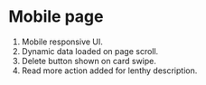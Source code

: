 # Mobile page

1. Mobile responsive UI.
2. Dynamic data loaded on page scroll.
3. Delete button shown on card swipe.
4. Read more action added for lenthy description.

